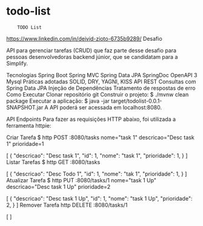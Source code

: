 # todo-list
		TODO List
https://www.linkedin.com/in/deivid-zioto-6735b9289/ Desafio

API para gerenciar tarefas (CRUD) que faz parte desse desafio para pessoas desenvolvedoras backend júnior, que se candidatam para a Simplify.

Tecnologias
Spring Boot
Spring MVC
Spring Data JPA
SpringDoc OpenAPI 3
Mysql
Práticas adotadas
SOLID, DRY, YAGNI, KISS
API REST
Consultas com Spring Data JPA
Injeção de Dependências
Tratamento de respostas de erro
Como Executar
Clonar repositório git
Construir o projeto:
$ ./mvnw clean package
Executar a aplicação:
$ java -jar target/todolist-0.0.1-SNAPSHOT.jar
A API poderá ser acessada em localhost:8080.

API Endpoints
Para fazer as requisições HTTP abaixo, foi utilizada a ferramenta httpie:

Criar Tarefa
$ http POST :8080/tasks nome="task 1" descricao="Desc task 1" prioridade=1

[
  {
    "descricao": "Desc task 1",
    "id": 1,
    "nome": "task 1",
    "prioridade": 1,
  }
]
Listar Tarefas
$ http GET :8080/tasks

[
  {
    "descricao": "Desc Todo 1",
    "id": 1,
    "nome": "tak 1",
    "prioridade": 1,
  }
]
Atualizar Tarefa
$ http PUT :8080/tasks/1 nome="task 1 Up" descricao="Desc task 1 Up" prioridade=2

[
  {
    "descricao": "Desc task 1 Up",
    "id": 1,
    "nome": "task 1 Up",
    "prioridade": 2,
  }
]
Remover Tarefa
http DELETE :8080/tasks/1

[ ]
